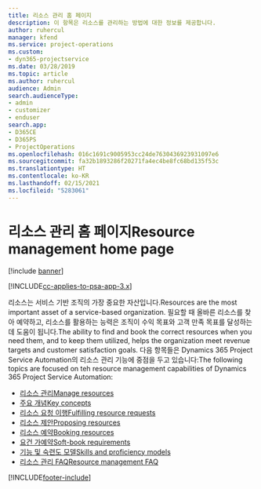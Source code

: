 ```yaml
---
title: 리소스 관리 홈 페이지
description: 이 항목은 리소스를 관리하는 방법에 대한 정보를 제공합니다.
author: ruhercul
manager: kfend
ms.service: project-operations
ms.custom:
- dyn365-projectservice
ms.date: 03/28/2019
ms.topic: article
ms.author: ruhercul
audience: Admin
search.audienceType:
- admin
- customizer
- enduser
search.app:
- D365CE
- D365PS
- ProjectOperations
ms.openlocfilehash: 016c1691c9005953cc24de7630436923931097e6
ms.sourcegitcommit: fa32b1893286f20271fa4ec4be8fc68bd135f53c
ms.translationtype: HT
ms.contentlocale: ko-KR
ms.lasthandoff: 02/15/2021
ms.locfileid: "5283061"
---
```

# <a name="resource-management-home-page"></a><span data-ttu-id="09276-103">리소스 관리 홈 페이지</span><span class="sxs-lookup"><span data-stu-id="09276-103">Resource management home page</span></span>

[!include [banner](../includes/psa-now-project-operations.md)]

[!INCLUDE[cc-applies-to-psa-app-3.x](../includes/cc-applies-to-psa-app-3x.md)]

<span data-ttu-id="09276-104">리소스는 서비스 기반 조직의 가장 중요한 자산입니다.</span><span class="sxs-lookup"><span data-stu-id="09276-104">Resources are the most important asset of a service-based organization.</span></span> <span data-ttu-id="09276-105">필요할 때 올바른 리소스를 찾아 예약하고, 리소스를 활용하는 능력은 조직이 수익 목표와 고객 만족 목표를 달성하는 데 도움이 됩니다.</span><span class="sxs-lookup"><span data-stu-id="09276-105">The ability to find and book the correct resources when you need them, and to keep them utilized, helps the organization meet revenue targets and customer satisfaction goals.</span></span> <span data-ttu-id="09276-106">다음 항목들은 Dynamics 365 Project Service Automation의 리소스 관리 기능에 중점을 두고 있습니다:</span><span class="sxs-lookup"><span data-stu-id="09276-106">The following topics are focused on teh resource management capabilities of Dynamics 365 Project Service Automation:</span></span>

- [<span data-ttu-id="09276-107">리소스 관리</span><span class="sxs-lookup"><span data-stu-id="09276-107">Manage resources</span></span>](manage-resources.md)
- [<span data-ttu-id="09276-108">주요 개념</span><span class="sxs-lookup"><span data-stu-id="09276-108">Key concepts</span></span>](reports-key-concepts.md)
- [<span data-ttu-id="09276-109">리소스 요청 이행</span><span class="sxs-lookup"><span data-stu-id="09276-109">Fulfilling resource requests</span></span>](resource-management-fulfill-requests.md)
- [<span data-ttu-id="09276-110">리소스 제안</span><span class="sxs-lookup"><span data-stu-id="09276-110">Proposing resources</span></span>](resource-management-propose-resources.md)
- [<span data-ttu-id="09276-111">리소스 예약</span><span class="sxs-lookup"><span data-stu-id="09276-111">Booking resources</span></span>](resource-management-book-resources-scheduleboard.md)
- [<span data-ttu-id="09276-112">요건 가예약</span><span class="sxs-lookup"><span data-stu-id="09276-112">Soft-book requirements</span></span>](resource-management-softbook-requirements.md)
- [<span data-ttu-id="09276-113">기능 및 숙련도 모델</span><span class="sxs-lookup"><span data-stu-id="09276-113">Skills and proficiency models</span></span>](resource-management-skills-proficiency.md)
- [<span data-ttu-id="09276-114">리소스 관리 FAQ</span><span class="sxs-lookup"><span data-stu-id="09276-114">Resource management FAQ</span></span>](resource-management-faq.md)


[!INCLUDE[footer-include](../includes/footer-banner.md)]